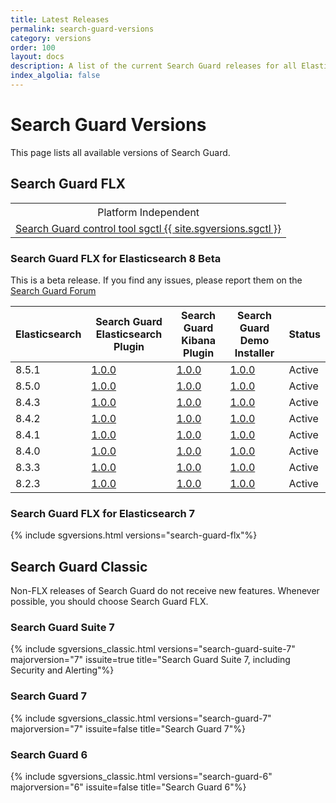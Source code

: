 ```yaml
---
title: Latest Releases
permalink: search-guard-versions
category: versions
order: 100
layout: docs
description: A list of the current Search Guard releases for all Elasticsearch 7 and Kibana 7 versions.
index_algolia: false
---
```


<!--- Copyright 2022 floragunn GmbH -->

# Search Guard Versions

This page lists all available versions of Search Guard.

## Search Guard FLX

<table>
  <tr><th colspan=2 style="text-align:center; font-weight:400">Platform Independent</th></tr>
  <tr><td colspan=2 style="text-align:center"><a href="https://maven.search-guard.com//search-guard-flx-release/com/floragunn/sgctl/{{ site.sgversions.sgctl }}/sgctl-{{ site.sgversions.sgctl }}.sh">Search Guard control tool sgctl {{ site.sgversions.sgctl }}</a></td></tr>
</table>

### Search Guard FLX for Elasticsearch 8 Beta

This is a beta release. If you find any issues, please report them on the <a href="https://forum.search-guard.com/" target="_blank">Search Guard Forum</a>

<table>
  <thead>
  <tr>
    <th>Elasticsearch</th>
    <th>Search Guard Elasticsearch Plugin</th>
    <th>Search Guard Kibana Plugin</th>
    <th>Search Guard Demo Installer</th>
    <th>Status</th>
  </tr>
  </thead>
  <tbody>
    <tr>
        <td>8.5.1</td>
        <td><a href="https://maven.search-guard.com//search-guard-flx-release/com/floragunn/search-guard-flx-elasticsearch-plugin/1.0.0-beta-4-es-8.5.1/search-guard-flx-elasticsearch-plugin-1.0.0-beta-4-es-8.5.1.zip" target="_blank">1.0.0</a></td>
        <td><a href="https://maven.search-guard.com/search-guard-flx-release/com/floragunn/search-guard-flx-kibana-plugin/1.0.0-beta-4-es-8.5.1/search-guard-flx-kibana-plugin-1.0.0-beta-4-es-8.5.1.zip" target="_blank">1.0.0</a></td>
        <td><a href="https://maven.search-guard.com//search-guard-flx-release/com/floragunn/search-guard-flx-elasticsearch-plugin/1.0.0-beta-4-es-8.5.1/search-guard-flx-elasticsearch-plugin-1.0.0-beta-4-es-8.5.1-demo-installer.sh" target="_blank">1.0.0</a></td>
        <td>Active</td>
    </tr>
    <tr>
        <td>8.5.0</td>
        <td><a href="https://maven.search-guard.com//search-guard-flx-release/com/floragunn/search-guard-flx-elasticsearch-plugin/1.0.0-beta-4-es-8.5.0/search-guard-flx-elasticsearch-plugin-1.0.0-beta-4-es-8.5.0.zip" target="_blank">1.0.0</a></td>
        <td><a href="https://maven.search-guard.com/search-guard-flx-release/com/floragunn/search-guard-flx-kibana-plugin/1.0.0-beta-4-es-8.5.0/search-guard-flx-kibana-plugin-1.0.0-beta-4-es-8.5.0.zip" target="_blank">1.0.0</a></td>
        <td><a href="https://maven.search-guard.com//search-guard-flx-release/com/floragunn/search-guard-flx-elasticsearch-plugin/1.0.0-beta-4-es-8.5.0/search-guard-flx-elasticsearch-plugin-1.0.0-beta-4-es-8.5.0-demo-installer.sh" target="_blank">1.0.0</a></td>
        <td>Active</td>
    </tr>
    <tr>
        <td>8.4.3</td>
        <td><a href="https://maven.search-guard.com//search-guard-flx-release/com/floragunn/search-guard-flx-elasticsearch-plugin/1.0.0-beta-4-es-8.4.3/search-guard-flx-elasticsearch-plugin-1.0.0-beta-4-es-8.4.3.zip" target="_blank">1.0.0</a></td>
        <td><a href="https://maven.search-guard.com/search-guard-flx-release/com/floragunn/search-guard-flx-kibana-plugin/1.0.0-beta-4-es-8.4.3/search-guard-flx-kibana-plugin-1.0.0-beta-4-es-8.4.3.zip" target="_blank">1.0.0</a></td>
        <td><a href="https://maven.search-guard.com//search-guard-flx-release/com/floragunn/search-guard-flx-elasticsearch-plugin/1.0.0-beta-4-es-8.4.3/search-guard-flx-elasticsearch-plugin-1.0.0-beta-4-es-8.4.3-demo-installer.sh" target="_blank">1.0.0</a></td>
        <td>Active</td>
    </tr>
    <tr>
        <td>8.4.2</td>
        <td><a href="https://maven.search-guard.com//search-guard-flx-release/com/floragunn/search-guard-flx-elasticsearch-plugin/1.0.0-beta-4-es-8.4.2/search-guard-flx-elasticsearch-plugin-1.0.0-beta-4-es-8.4.2.zip" target="_blank">1.0.0</a></td>
        <td><a href="https://maven.search-guard.com/search-guard-flx-release/com/floragunn/search-guard-flx-kibana-plugin/1.0.0-beta-4-es-8.4.2/search-guard-flx-kibana-plugin-1.0.0-beta-4-es-8.4.2.zip" target="_blank">1.0.0</a></td>
        <td><a href="https://maven.search-guard.com//search-guard-flx-release/com/floragunn/search-guard-flx-elasticsearch-plugin/1.0.0-beta-4-es-8.4.2/search-guard-flx-elasticsearch-plugin-1.0.0-beta-4-es-8.4.2-demo-installer.sh" target="_blank">1.0.0</a></td>
        <td>Active</td>
    </tr>
    <tr>
        <td>8.4.1</td>
        <td><a href="https://maven.search-guard.com//search-guard-flx-release/com/floragunn/search-guard-flx-elasticsearch-plugin/1.0.0-beta-4-es-8.4.1/search-guard-flx-elasticsearch-plugin-1.0.0-beta-4-es-8.4.1.zip" target="_blank">1.0.0</a></td>
        <td><a href="https://maven.search-guard.com/search-guard-flx-release/com/floragunn/search-guard-flx-kibana-plugin/1.0.0-beta-4-es-8.4.1/search-guard-flx-kibana-plugin-1.0.0-beta-4-es-8.4.1.zip" target="_blank">1.0.0</a></td>
        <td><a href="https://maven.search-guard.com//search-guard-flx-release/com/floragunn/search-guard-flx-elasticsearch-plugin/1.0.0-beta-4-es-8.4.1/search-guard-flx-elasticsearch-plugin-1.0.0-beta-4-es-8.4.1-demo-installer.sh" target="_blank">1.0.0</a></td>
        <td>Active</td>
    </tr>
    <tr>
        <td>8.4.0</td>
        <td><a href="https://maven.search-guard.com//search-guard-flx-release/com/floragunn/search-guard-flx-elasticsearch-plugin/1.0.0-beta-4-es-8.4.0/search-guard-flx-elasticsearch-plugin-1.0.0-beta-4-es-8.4.0.zip" target="_blank">1.0.0</a></td>
        <td><a href="https://maven.search-guard.com/search-guard-flx-release/com/floragunn/search-guard-flx-kibana-plugin/1.0.0-beta-4-es-8.4.0/search-guard-flx-kibana-plugin-1.0.0-beta-4-es-8.4.0.zip" target="_blank">1.0.0</a></td>
        <td><a href="https://maven.search-guard.com//search-guard-flx-release/com/floragunn/search-guard-flx-elasticsearch-plugin/1.0.0-beta-4-es-8.4.0/search-guard-flx-elasticsearch-plugin-1.0.0-beta-4-es-8.4.0-demo-installer.sh" target="_blank">1.0.0</a></td>
        <td>Active</td>
    </tr>
    <tr>
        <td>8.3.3</td>
        <td><a href="https://maven.search-guard.com//search-guard-flx-release/com/floragunn/search-guard-flx-elasticsearch-plugin/1.0.0-beta-4-es-8.3.3/search-guard-flx-elasticsearch-plugin-1.0.0-beta-4-es-8.3.3.zip" target="_blank">1.0.0</a></td>
        <td><a href="https://maven.search-guard.com/search-guard-flx-release/com/floragunn/search-guard-flx-kibana-plugin/1.0.0-beta-4-es-8.3.3/search-guard-flx-kibana-plugin-1.0.0-beta-4-es-8.3.3.zip" target="_blank">1.0.0</a></td>
        <td><a href="https://maven.search-guard.com//search-guard-flx-release/com/floragunn/search-guard-flx-elasticsearch-plugin/1.0.0-beta-4-es-8.3.3/search-guard-flx-elasticsearch-plugin-1.0.0-beta-4-es-8.3.3-demo-installer.sh" target="_blank">1.0.0</a></td>
        <td>Active</td>
    </tr>  
    <tr>
        <td>8.2.3</td>
        <td><a href="https://maven.search-guard.com//search-guard-flx-release/com/floragunn/search-guard-flx-elasticsearch-plugin/1.0.0-beta-4-es-8.2.3/search-guard-flx-elasticsearch-plugin-1.0.0-beta-4-es-8.2.3.zip" target="_blank">1.0.0</a></td>
        <td><a href="https://maven.search-guard.com/search-guard-flx-release/com/floragunn/search-guard-flx-kibana-plugin/1.0.0-beta-4-es-8.2.3/search-guard-flx-kibana-plugin-1.0.0-beta-4-es-8.2.3.zip" target="_blank">1.0.0</a></td>
        <td><a href="https://maven.search-guard.com//search-guard-flx-release/com/floragunn/search-guard-flx-elasticsearch-plugin/1.0.0-beta-4-es-8.2.3/search-guard-flx-elasticsearch-plugin-1.0.0-beta-4-es-8.2.3-demo-installer.sh" target="_blank">1.0.0</a></td>
        <td>Active</td>
    </tr>
</tbody>
</table>



### Search Guard FLX for Elasticsearch 7

{% include sgversions.html versions="search-guard-flx"%}

## Search Guard Classic

Non-FLX releases of Search Guard do not receive new features. Whenever possible, you should choose Search Guard FLX.

### Search Guard Suite 7

{% include sgversions_classic.html versions="search-guard-suite-7" majorversion="7" issuite=true title="Search Guard Suite 7, including Security and Alerting"%}

### Search Guard 7

{% include sgversions_classic.html versions="search-guard-7" majorversion="7" issuite=false title="Search Guard 7"%}

### Search Guard 6

{% include sgversions_classic.html versions="search-guard-6" majorversion="6" issuite=false title="Search Guard 6"%}